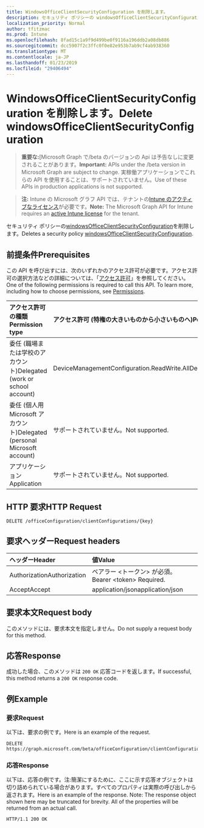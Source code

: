 ```yaml
---
title: WindowsOfficeClientSecurityConfiguration を削除します。
description: セキュリティ ポリシーの windowsOfficeClientSecurityConfiguration を削除します。
localization_priority: Normal
author: tfitzmac
ms.prod: Intune
ms.openlocfilehash: 8fad15c1a9f9d499be0f9116a196ddb2a08db886
ms.sourcegitcommit: dcc5907f2c3ffc0f0e82e953b7ab9cf4ab938360
ms.translationtype: MT
ms.contentlocale: ja-JP
ms.lasthandoff: 01/23/2019
ms.locfileid: "29406494"
---
```

# <a name="delete-windowsofficeclientsecurityconfiguration"></a><span data-ttu-id="0a697-103">WindowsOfficeClientSecurityConfiguration を削除します。</span><span class="sxs-lookup"><span data-stu-id="0a697-103">Delete windowsOfficeClientSecurityConfiguration</span></span>

> <span data-ttu-id="0a697-104">**重要な:**[Microsoft Graph で/beta のバージョンの Api は予告なしに変更されることがあります。</span><span class="sxs-lookup"><span data-stu-id="0a697-104">**Important:** APIs under the /beta version in Microsoft Graph are subject to change.</span></span> <span data-ttu-id="0a697-105">実稼働アプリケーションでこれらの API を使用することは、サポートされていません。</span><span class="sxs-lookup"><span data-stu-id="0a697-105">Use of these APIs in production applications is not supported.</span></span>

> <span data-ttu-id="0a697-106">**注:** Intune の Microsoft グラフ API では、テナントの[Intune のアクティブなライセンス](https://go.microsoft.com/fwlink/?linkid=839381)が必要です。</span><span class="sxs-lookup"><span data-stu-id="0a697-106">**Note:** The Microsoft Graph API for Intune requires an [active Intune license](https://go.microsoft.com/fwlink/?linkid=839381) for the tenant.</span></span>

<span data-ttu-id="0a697-107">セキュリティ ポリシーの[windowsOfficeClientSecurityConfiguration](../resources/intune-cirrus-windowsofficeclientsecurityconfiguration.md)を削除します。</span><span class="sxs-lookup"><span data-stu-id="0a697-107">Deletes a security policy [windowsOfficeClientSecurityConfiguration](../resources/intune-cirrus-windowsofficeclientsecurityconfiguration.md).</span></span>

## <a name="prerequisites"></a><span data-ttu-id="0a697-108">前提条件</span><span class="sxs-lookup"><span data-stu-id="0a697-108">Prerequisites</span></span>
<span data-ttu-id="0a697-p102">この API を呼び出すには、次のいずれかのアクセス許可が必要です。アクセス許可の選択方法などの詳細については、「[アクセス許可](/graph/permissions-reference)」を参照してください。</span><span class="sxs-lookup"><span data-stu-id="0a697-p102">One of the following permissions is required to call this API. To learn more, including how to choose permissions, see [Permissions](/graph/permissions-reference).</span></span>

|<span data-ttu-id="0a697-111">アクセス許可の種類</span><span class="sxs-lookup"><span data-stu-id="0a697-111">Permission type</span></span>|<span data-ttu-id="0a697-112">アクセス許可 (特権の大きいものから小さいものへ)</span><span class="sxs-lookup"><span data-stu-id="0a697-112">Permissions (from most to least privileged)</span></span>|
|:---|:---|
|<span data-ttu-id="0a697-113">委任 (職場または学校のアカウント)</span><span class="sxs-lookup"><span data-stu-id="0a697-113">Delegated (work or school account)</span></span>|<span data-ttu-id="0a697-114">DeviceManagementConfiguration.ReadWrite.All</span><span class="sxs-lookup"><span data-stu-id="0a697-114">DeviceManagementConfiguration.ReadWrite.All</span></span>|
|<span data-ttu-id="0a697-115">委任 (個人用 Microsoft アカウント)</span><span class="sxs-lookup"><span data-stu-id="0a697-115">Delegated (personal Microsoft account)</span></span>|<span data-ttu-id="0a697-116">サポートされていません。</span><span class="sxs-lookup"><span data-stu-id="0a697-116">Not supported.</span></span>|
|<span data-ttu-id="0a697-117">アプリケーション</span><span class="sxs-lookup"><span data-stu-id="0a697-117">Application</span></span>|<span data-ttu-id="0a697-118">サポートされていません。</span><span class="sxs-lookup"><span data-stu-id="0a697-118">Not supported.</span></span>|

## <a name="http-request"></a><span data-ttu-id="0a697-119">HTTP 要求</span><span class="sxs-lookup"><span data-stu-id="0a697-119">HTTP Request</span></span>
<!-- {
  "blockType": "ignored"
}
-->
``` http
DELETE /officeConfiguration/clientConfigurations/{key}
```

## <a name="request-headers"></a><span data-ttu-id="0a697-120">要求ヘッダー</span><span class="sxs-lookup"><span data-stu-id="0a697-120">Request headers</span></span>
|<span data-ttu-id="0a697-121">ヘッダー</span><span class="sxs-lookup"><span data-stu-id="0a697-121">Header</span></span>|<span data-ttu-id="0a697-122">値</span><span class="sxs-lookup"><span data-stu-id="0a697-122">Value</span></span>|
|:---|:---|
|<span data-ttu-id="0a697-123">Authorization</span><span class="sxs-lookup"><span data-stu-id="0a697-123">Authorization</span></span>|<span data-ttu-id="0a697-124">ベアラー &lt;トークン&gt; が必須。</span><span class="sxs-lookup"><span data-stu-id="0a697-124">Bearer &lt;token&gt; Required.</span></span>|
|<span data-ttu-id="0a697-125">Accept</span><span class="sxs-lookup"><span data-stu-id="0a697-125">Accept</span></span>|<span data-ttu-id="0a697-126">application/json</span><span class="sxs-lookup"><span data-stu-id="0a697-126">application/json</span></span>|

## <a name="request-body"></a><span data-ttu-id="0a697-127">要求本文</span><span class="sxs-lookup"><span data-stu-id="0a697-127">Request body</span></span>
<span data-ttu-id="0a697-128">このメソッドには、要求本文を指定しません。</span><span class="sxs-lookup"><span data-stu-id="0a697-128">Do not supply a request body for this method.</span></span>

## <a name="response"></a><span data-ttu-id="0a697-129">応答</span><span class="sxs-lookup"><span data-stu-id="0a697-129">Response</span></span>
<span data-ttu-id="0a697-130">成功した場合、このメソッドは `200 OK` 応答コードを返します。</span><span class="sxs-lookup"><span data-stu-id="0a697-130">If successful, this method returns a `200 OK` response code.</span></span>

## <a name="example"></a><span data-ttu-id="0a697-131">例</span><span class="sxs-lookup"><span data-stu-id="0a697-131">Example</span></span>

### <a name="request"></a><span data-ttu-id="0a697-132">要求</span><span class="sxs-lookup"><span data-stu-id="0a697-132">Request</span></span>
<span data-ttu-id="0a697-133">以下は、要求の例です。</span><span class="sxs-lookup"><span data-stu-id="0a697-133">Here is an example of the request.</span></span>
``` http
DELETE https://graph.microsoft.com/beta/officeConfiguration/clientConfigurations/{key}
```

### <a name="response"></a><span data-ttu-id="0a697-134">応答</span><span class="sxs-lookup"><span data-stu-id="0a697-134">Response</span></span>
<span data-ttu-id="0a697-p103">以下は、応答の例です。注:簡潔にするために、ここに示す応答オブジェクトは切り詰められている場合があります。すべてのプロパティは実際の呼び出しから返されます。</span><span class="sxs-lookup"><span data-stu-id="0a697-p103">Here is an example of the response. Note: The response object shown here may be truncated for brevity. All of the properties will be returned from an actual call.</span></span>
``` http
HTTP/1.1 200 OK
```



